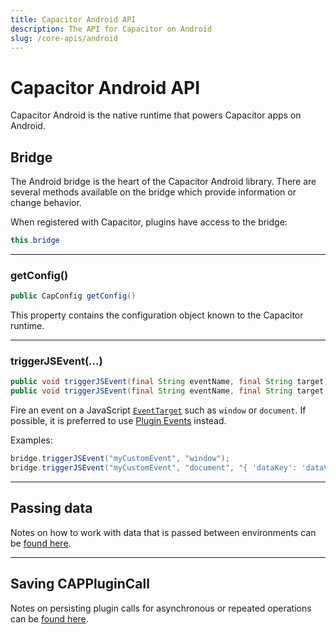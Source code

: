 ```yaml
---
title: Capacitor Android API
description: The API for Capacitor on Android
slug: /core-apis/android
---
```


# Capacitor Android API

Capacitor Android is the native runtime that powers Capacitor apps on Android.

## Bridge

The Android bridge is the heart of the Capacitor Android library. There are several methods available on the bridge which provide information or change behavior.

When registered with Capacitor, plugins have access to the bridge:

```java
this.bridge
```

---

### getConfig()

```java
public CapConfig getConfig()
```

This property contains the configuration object known to the Capacitor runtime.

---

### triggerJSEvent(...)

```java
public void triggerJSEvent(final String eventName, final String target)
public void triggerJSEvent(final String eventName, final String target, final String data)
```

Fire an event on a JavaScript [`EventTarget`](https://developer.mozilla.org/en-US/docs/Web/API/EventTarget) such as `window` or `document`. If possible, it is preferred to use [Plugin Events](/docs/plugins/android#plugin-events) instead.

Examples:

```java
bridge.triggerJSEvent("myCustomEvent", "window");
bridge.triggerJSEvent("myCustomEvent", "document", "{ 'dataKey': 'dataValue' }");
```

---

## Passing data

Notes on how to work with data that is passed between environments can be [found here](/docs/core-apis/data-types#android).

---

## Saving CAPPluginCall

Notes on persisting plugin calls for asynchronous or repeated operations can be [found here](/docs/core-apis/saving-calls).

